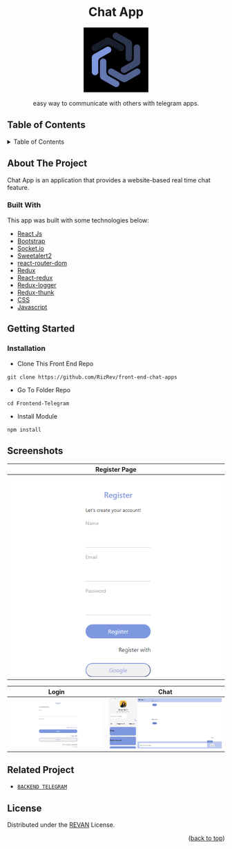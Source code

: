 <h1 align="center">Chat App</h1>

<p align="center">
  <img height="150" src="https://github.com/RizRev/front-end-chat-apps/blob/master/screeenshot/logo.jpg"  />
</p>
 <p align="center">
   easy way to communicate with others with telegram apps.
  </p>

<!-- TABLE OF CONTENTS -->

## Table of Contents

<details>
  <summary>Table of Contents</summary>
  <ol>
    <li>
      <a href="#about-the-project">About The Project</a>
      <ul>
        <li><a href="#built-with">Built with</a></li>
      </ul>
    </li>
    <li>
      <a href="#getting-started">Getting Started</a>
      <ul>
        <li><a href="#installation">Installation</a></li>
      </ul>
    </li>
    <li><a href="#screenshots">Screenshots</a></li>
    <li><a href="#related-project">Related Project</a></li>
    <li><a href="#license">License</a></li>
  </ol>
</details>

## About The Project

Chat App is an application that provides a website-based real time chat feature.

### Built With

This app was built with some technologies below:

- [React Js](https://reactjs.org)
- [Bootstrap](https://www.npmjs.com/package/bootstrap)
- [Socket.io](https://socket.io)
- [Sweetalert2](https://www.npmjs.com/package/sweetalert2)
- [react-router-dom](https://www.npmjs.com/package/react-router-dom)
- [Redux](https://www.npmjs.com/package/redux)
- [React-redux](https://www.npmjs.com/package/react-redux)
- [Redux-logger](https://www.npmjs.com/package/redux-logger)
- [Redux-thunk](https://www.npmjs.com/search?q=redux-thunk)
- [CSS](https://developer.mozilla.org/en-US/docs/Web/CSS?retiredLocale=id)
- [Javascript](https://www.javascript.com/)

<!-- GETTING STARTED -->

## Getting Started

### Installation

- Clone This Front End Repo

```
git clone https://github.com/RizRev/front-end-chat-apps
```

- Go To Folder Repo

```
cd Frontend-Telegram
```

- Install Module

```
npm install
```

## Screenshots

| Register Page                                                                                                   |
| --------------------------------------------------------------------------------------------------------------- |
| ![Register](https://github.com/RizRev/front-end-chat-apps/blob/master/screeenshot/register.png "Register Page") |

| Login                                                                                             | Chat                                                                                            |
| ------------------------------------------------------------------------------------------------- | ----------------------------------------------------------------------------------------------- |
| ![Login](https://github.com/RizRev/front-end-chat-apps/blob/master/screeenshot/login.jpg "Login") | ![Chat](https://github.com/RizRev/front-end-chat-apps/blob/master/screeenshot/chats.png "Chat") |

## Related Project

- [`BACKEND TELEGRAM`](https://github.com/RizRev/back-end-chat-apps)

## License

Distributed under the [REVAN](/LICENSE) License.

<p align="right">(<a href="#top">back to top</a>)</p>
